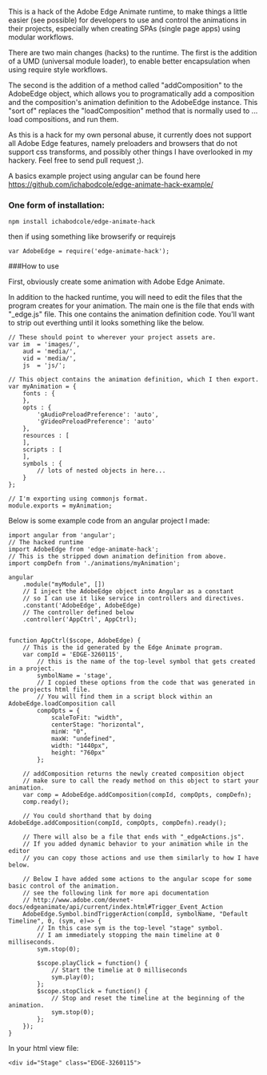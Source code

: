 This is a hack of the Adobe Edge Animate runtime, to make things a little easier (see possible) for developers to use and control the animations in their projects, especially when creating SPAs (single page apps) using modular workflows.

There are two main changes (hacks) to the runtime.
The first is the addition of a UMD (universal module loader), to enable better encapsulation when using require style workflows.

The second is the addition of a method called "addComposition" to the AdobeEdge object, which allows you to programatically add a composition and the composition's animation definition to the AdobeEdge instance. This "sort of" replaces the "loadComposition" method that is normally used to ... load compositions, and run them.

As this is a hack for my own personal abuse, it currently does not support all Adobe Edge features, namely preloaders and browsers that do not support css transforms, and possibly other things I have overlooked in my hackery. Feel free to send pull request ;).

A basics example project using angular can be found here <https://github.com/ichabodcole/edge-animate-hack-example/>

### One form of installation:
    npm install ichabodcole/edge-animate-hack

then if using something like browserify or requirejs

    var AdobeEdge = require('edge-animate-hack');

###How to use

First, obviously create some animation with Adobe Edge Animate.

In addition to the hacked runtime, you will need to edit the files that the program creates for your animation.
The main one is the file that ends with "_edge.js" file. This one contains the animation definition code.
You'll want to strip out everthing until it looks something like the below.

    // These should point to wherever your project assets are.
    var im  = 'images/',
        aud = 'media/',
        vid = 'media/',
        js  = 'js/';

    // This object contains the animation definition, which I then export.
    var myAnimation = {
        fonts : {
        },
        opts : {
            'gAudioPreloadPreference': 'auto',
            'gVideoPreloadPreference': 'auto'
        },
        resources : [
        ],
        scripts : [
        ],
        symbols : {
            // lots of nested objects in here...
        }
    };

    // I'm exporting using commonjs format.
    module.exports = myAnimation;


 Below is some example code from an angular project I made:

    import angular from 'angular';
    // The hacked runtime
    import AdobeEdge from 'edge-animate-hack';
    // This is the stripped down animation definition from above.
    import compDefn from './animations/myAnimation';

    angular
        .module("myModule", [])
        // I inject the AdobeEdge object into Angular as a constant
        // so I can use it like service in controllers and directives.
        .constant('AdobeEdge', AdobeEdge)
        // The controller defined below
        .controller('AppCtrl', AppCtrl);


    function AppCtrl($scope, AdobeEdge) {
        // This is the id generated by the Edge Animate program.
        var compId = 'EDGE-3260115',
            // this is the name of the top-level symbol that gets created in a project.
            symbolName = 'stage',
            // I copied these options from the code that was generated in the projects html file.
            // You will find them in a script block within an AdobeEdge.loadComposition call
            compOpts = {
                scaleToFit: "width",
                centerStage: "horizontal",
                minW: "0",
                maxW: "undefined",
                width: "1440px",
                height: "760px"
            };

        // addComposition returns the newly created composition object
        // make sure to call the ready method on this object to start your animation.
        var comp = AdobeEdge.addComposition(compId, compOpts, compDefn);
        comp.ready();

        // You could shorthand that by doing AdobeEdge.addComposition(compId, compOpts, compDefn).ready();

        // There will also be a file that ends with "_edgeActions.js".
        // If you added dynamic behavior to your animation while in the editor
        // you can copy those actions and use them similarly to how I have below.

        // Below I have added some actions to the angular scope for some basic control of the animation.
        // see the following link for more api documentation
        // http://www.adobe.com/devnet-docs/edgeanimate/api/current/index.html#Trigger_Event_Action
        AdobeEdge.Symbol.bindTriggerAction(compId, symbolName, "Default Timeline", 0, (sym, e)=> {
            // In this case sym is the top-level "stage" symbol.
            // I am immediately stopping the main timeline at 0 milliseconds.
            sym.stop(0);

            $scope.playClick = function() {
                // Start the timelie at 0 milliseconds
                sym.play(0);
            };
            $scope.stopClick = function() {
                // Stop and reset the timeline at the beginning of the animation.
                sym.stop(0);
            };
        });
    }

 In your html view file:

    <div id="Stage" class="EDGE-3260115">
